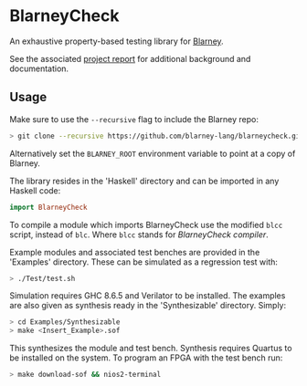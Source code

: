 # BlarneyCheck

An exhaustive property-based testing library for
[Blarney](https://github.com/blarney-lang/blarney).

See the associated [project
report](Documentation/blarneycheck:_Property-based_Testing_for_Hardware.pdf)
for additional background and documentation.

## Usage

Make sure to use the `--recursive` flag to include the Blarney repo:
```sh
> git clone --recursive https://github.com/blarney-lang/blarneycheck.git
```
Alternatively set the `BLARNEY_ROOT` environment variable to point at a copy of Blarney.

The library resides in the 'Haskell' directory and can be imported in any Haskell code:
```hs
import BlarneyCheck
```

To compile a module which imports BlarneyCheck use the modified `blcc` script, instead of `blc`.
Where `blcc` stands for *BlarneyCheck compiler*.

Example modules and associated test benches are provided in the 'Examples' directory.
These can be simulated as a regression test with:
```sh
> ./Test/test.sh
```

Simulation requires GHC 8.6.5 and Verilator to be installed. The examples are also given
as synthesis ready in the 'Synthesizable' directory. Simply:
```sh
> cd Examples/Synthesizable
> make <Insert_Example>.sof
```
This synthesizes the module and test bench. Synthesis requires Quartus to be installed
on the system. To program an FPGA with the test bench run:
```sh
> make download-sof && nios2-terminal
```


